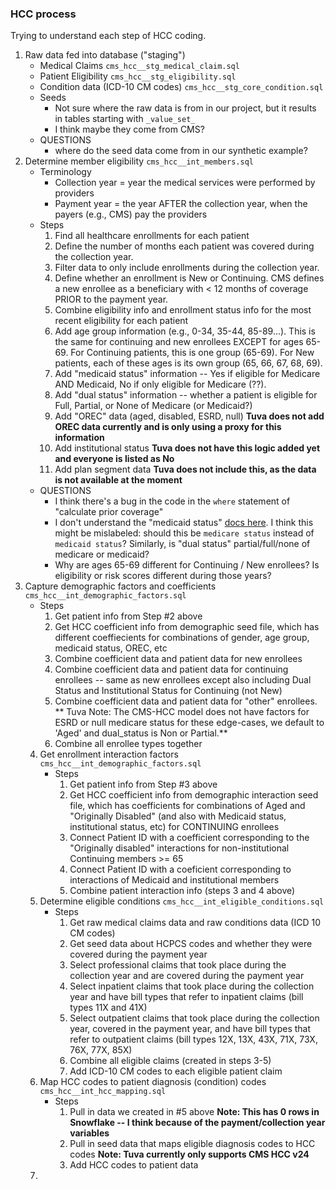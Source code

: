 ### HCC process
Trying to understand each step of HCC coding.

1. Raw data fed into database ("staging")
    - Medical Claims `cms_hcc__stg_medical_claim.sql`
    - Patient Eligibility `cms_hcc__stg_eligibility.sql`
    - Condition data (ICD-10 CM codes) `cms_hcc__stg_core_condition.sql`
    - Seeds 
        - Not sure where the raw data is from in our project, but it results in tables starting with `_value_set_`
        - I think maybe they come from CMS?
    - QUESTIONS
        - where do the seed data come from in our synthetic example?
2. Determine member eligibility `cms_hcc__int_members.sql`
    - Terminology
        - Collection year = year the medical services were performed by providers
        - Payment year = the year AFTER the collection year, when the payers (e.g., CMS) pay the providers
    - Steps
        1. Find all healthcare enrollments for each patient
        2. Define the number of months each patient was covered during the collection year.
        3. Filter data to only include enrollments during the collection year.
        4. Define whether an enrollment is New or Continuing. CMS defines a new enrollee as a beneficiary with < 12 months of coverage PRIOR to the payment year.
        5. Combine eligibility info and enrollment status info for the most recent eligibility for each patient
        6. Add age group information (e.g., 0-34, 35-44, 85-89...). This is the same for continuing and new enrollees EXCEPT for ages 65-69. For Continuing patients, this is one group (65-69). For New patients, each of these ages is its own group (65, 66, 67, 68, 69).
        7. Add "medicaid status" information -- Yes if eligible for Medicare AND Medicaid, No if only eligible for Medicare (??).
        8. Add "dual status" information -- whether a patient is eligible for Full, Partial, or None of Medicare (or Medicaid?)
        9. Add "OREC" data (aged, disabled, ESRD, null)
        **Tuva does not add OREC data currently and is only using a proxy for this information**
        10. Add institutional status
        **Tuva does not have this logic added yet and everyone is listed as No**
        11. Add plan segment data
        **Tuva does not include this, as the data is not available at the moment**
    - QUESTIONS
        - I think there's a bug in the code in the `where` statement of "calculate prior coverage" 
        - I don't understand the "medicaid status" [docs here](https://app.snowflake.com/crqfgja/qzb34834/#/data/databases/SANDBOX_CLAIMS/schemas/TERMINOLOGY/table/MEDICARE_DUAL_ELIGIBILITY/data-preview). I think this might be mislabeled: should this be `medicare status` instead of `medicaid status`? Similarly, is "dual status" partial/full/none of medicare or medicaid?
        - Why are ages 65-69 different for Continuing / New enrollees? Is eligibility or risk scores different during those years?
3. Capture demographic factors and coefficients `cms_hcc__int_demographic_factors.sql`
    - Steps
        1. Get patient info from Step #2 above
        2. Get HCC coefficient info from demographic seed file, which has different coeffiecients for combinations of gender, age group, medicaid status, OREC, etc
        3. Combine coefficient data and patient data for new enrollees
        4. Combine coefficient data and patient data for continuing enrollees -- same as new enrollees except also including Dual Status and Institutional Status for Continuing (not New)
        5. Combine coefficient data and patient data for "other" enrollees. 
        ** Tuva Note: The CMS-HCC model does not have factors for ESRD or null medicare status for these edge-cases, we default to 'Aged' and dual_status is Non or Partial.**
        6. Combine all enrollee types together
    4. Get enrollment interaction factors `cms_hcc__int_demographic_factors.sql`
        - Steps
            1. Get patient info from Step #3 above
            2. Get HCC coefficient info from demographic interaction seed file, which has coefficients for combinations of Aged and "Originally Disabled" (and also with Medicaid status, institutional status, etc) for CONTINUING enrollees
            3. Connect Patient ID with a coefficient corresponding to the "Originally disabled" interactions for non-institutional Continuing members >= 65
            4. Connect Patient ID with a coeficient corresponding to interactions of Medicaid and institutional members
            5. Combine patient interaction info (steps 3 and 4 above)
    5. Determine eligible conditions `cms_hcc__int_eligible_conditions.sql`
        - Steps
            1. Get raw medical claims data and raw conditions data (ICD 10 CM codes)
            2. Get seed data about HCPCS codes and whether they were covered during the payment year
            3. Select professional claims that took place during the collection year and are covered during the payment year
            4. Select inpatient claims that took place during the collection year and have bill types that refer to inpatient claims (bill types 11X and 41X)
            5. Select outpatient claims that took place during the collection year, covered in the payment year, and have bill types that refer to outpatient claims (bill types 12X, 13X, 43X, 71X, 73X, 76X, 77X, 85X)
            6. Combine all eligible claims (created in steps 3-5)
            7. Add ICD-10 CM codes to each eligible patient claim
    6. Map HCC codes to patient diagnosis (condition) codes `cms_hcc__int_hcc_mapping.sql`
        - Steps
            1. Pull in data we created in #5 above
            **Note: This has 0 rows in Snowflake -- I think because of the payment/collection year variables**
            2. Pull in seed data that maps eligible diagnosis codes to HCC codes
            **Note: Tuva currently only supports CMS HCC v24**
            3. Add HCC codes to patient data
    7. 

